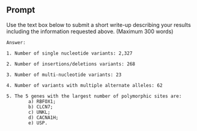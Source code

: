 ## Prompt

Use the text box below to submit a short write-up describing your results including the information requested above. (Maximum 300 words)
```
Answer: 

1. Number of single nucleotide variants: 2,327

2. Number of insertions/deletions variants: 268

3. Number of multi-nucleotide variants: 23

4. Number of variants with multiple alternate alleles: 62

5. The 5 genes with the largest number of polymorphic sites are: 
        a) RBFOX1; 
        b) CLCN7; 
        c) UNKL; 
        d) CACNA1H; 
        e) USP.
```
